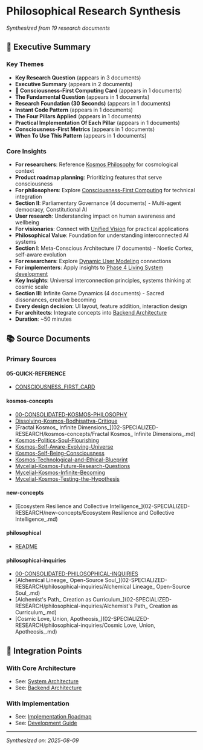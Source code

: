 # Philosophical Research Synthesis

*Synthesized from 19 research documents*

## 🎯 Executive Summary

### Key Themes

- ****Key Research Question**** (appears in 3 documents)
- **Executive Summary** (appears in 2 documents)
- **🌟 Consciousness-First Computing Card** (appears in 1 documents)
- **The Fundamental Question** (appears in 1 documents)
- **Research Foundation (30 Seconds)** (appears in 1 documents)
- **Instant Code Pattern** (appears in 1 documents)
- **The Four Pillars Applied** (appears in 1 documents)
- **Practical Implementation Of Each Pillar** (appears in 1 documents)
- **Consciousness-First Metrics** (appears in 1 documents)
- **When To Use This Pattern** (appears in 1 documents)

### Core Insights

- **For researchers**: Reference [Kosmos Philosophy](../kosmos-concepts/00-CONSOLIDATED-KOSMOS-PHILOSOPHY.md) for cosmological context
- **Product roadmap planning**: Prioritizing features that serve consciousness
- **For philosophers**: Explore [Consciousness-First Computing](../../../docs/philosophy/CONSCIOUSNESS_FIRST_COMPUTING.md) for technical integration  
- **Section II**: Parliamentary Governance (4 documents) - Multi-agent democracy, Constitutional AI  
- **User research**: Understanding impact on human awareness and wellbeing
- **For visionaries**: Connect with [Unified Vision](../../01-UNIFIED-VISION.md) for practical applications
- **Philosophical Value**: Foundation for understanding interconnected AI systems
- **Section I**: Meta-Conscious Architecture (7 documents) - Noetic Cortex, self-aware evolution
- **For researchers**: Explore [Dynamic User Modeling](../../../02-ARCHITECTURE/03-DYNAMIC-USER-MODELING.md) connections
- **For implementers**: Apply insights to [Phase 4 Living System development](../../../02-ARCHITECTURE/01-SYSTEM-ARCHITECTURE.md)
- **Key Insights**: Universal interconnection principles, systems thinking at cosmic scale
- **Section III**: Infinite Game Dynamics (4 documents) - Sacred dissonances, creative becoming
- **Every design decision**: UI layout, feature addition, interaction design
- **For architects**: Integrate concepts into [Backend Architecture](../../../02-ARCHITECTURE/02-BACKEND-ARCHITECTURE.md) 
- **Duration**: ~50 minutes

## 📚 Source Documents

### Primary Sources


#### 05-QUICK-REFERENCE
- [CONSCIOUSNESS_FIRST_CARD](05-QUICK-REFERENCE/CONSCIOUSNESS_FIRST_CARD.md)

#### kosmos-concepts
- [00-CONSOLIDATED-KOSMOS-PHILOSOPHY](02-SPECIALIZED-RESEARCH/kosmos-concepts/00-CONSOLIDATED-KOSMOS-PHILOSOPHY.md)
- [Dissolving-Kosmos-Bodhisattva-Critique](02-SPECIALIZED-RESEARCH/kosmos-concepts/Dissolving-Kosmos-Bodhisattva-Critique.md)
- [Fractal Kosmos_ Infinite Dimensions_](02-SPECIALIZED-RESEARCH/kosmos-concepts/Fractal Kosmos_ Infinite Dimensions_.md)
- [Kosmos-Politics-Soul-Flourishing](02-SPECIALIZED-RESEARCH/kosmos-concepts/Kosmos-Politics-Soul-Flourishing.md)
- [Kosmos-Self-Aware-Evolving-Universe](02-SPECIALIZED-RESEARCH/kosmos-concepts/Kosmos-Self-Aware-Evolving-Universe.md)
- [Kosmos-Self-Being-Consciousness](02-SPECIALIZED-RESEARCH/kosmos-concepts/Kosmos-Self-Being-Consciousness.md)
- [Kosmos-Technological-and-Ethical-Blueprint](02-SPECIALIZED-RESEARCH/kosmos-concepts/Kosmos-Technological-and-Ethical-Blueprint.md)
- [Mycelial-Kosmos-Future-Research-Questions](02-SPECIALIZED-RESEARCH/kosmos-concepts/Mycelial-Kosmos-Future-Research-Questions.md)
- [Mycelial-Kosmos-Infinite-Becoming](02-SPECIALIZED-RESEARCH/kosmos-concepts/Mycelial-Kosmos-Infinite-Becoming.md)
- [Mycelial-Kosmos-Testing-the-Hypothesis](02-SPECIALIZED-RESEARCH/kosmos-concepts/Mycelial-Kosmos-Testing-the-Hypothesis.md)

#### new-concepts
- [Ecosystem Resilience and Collective Intelligence_](02-SPECIALIZED-RESEARCH/new-concepts/Ecosystem Resilience and Collective Intelligence_.md)

#### philosophical
- [README](05-MULTIMEDIA-RESEARCH/audio/philosophical/README.md)

#### philosophical-inquiries
- [00-CONSOLIDATED-PHILOSOPHICAL-INQUIRIES](02-SPECIALIZED-RESEARCH/philosophical-inquiries/00-CONSOLIDATED-PHILOSOPHICAL-INQUIRIES.md)
- [Alchemical Lineage_ Open-Source Soul_](02-SPECIALIZED-RESEARCH/philosophical-inquiries/Alchemical Lineage_ Open-Source Soul_.md)
- [Alchemist's Path_ Creation as Curriculum_](02-SPECIALIZED-RESEARCH/philosophical-inquiries/Alchemist's Path_ Creation as Curriculum_.md)
- [Cosmic Love, Union, Apotheosis_](02-SPECIALIZED-RESEARCH/philosophical-inquiries/Cosmic Love, Union, Apotheosis_.md)

## 🔄 Integration Points

### With Core Architecture
- See: [System Architecture](../../02-ARCHITECTURE/01-SYSTEM-ARCHITECTURE.md)
- See: [Backend Architecture](../../02-ARCHITECTURE/02-BACKEND-ARCHITECTURE.md)

### With Implementation
- See: [Implementation Roadmap](../../IMPLEMENTATION_ROADMAP.md)
- See: [Development Guide](../../03-DEVELOPMENT/README.md)

---

*Synthesized on: 2025-08-09*
